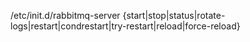 /etc/init.d/rabbitmq-server {start|stop|status|rotate-logs|restart|condrestart|try-restart|reload|force-reload}